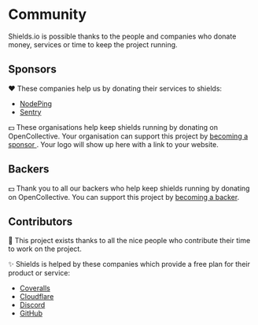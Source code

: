 # Community

Shields.io is possible thanks to the people and companies who donate money, services or time to keep the project running.

## Sponsors

❤️ These companies help us by donating their services to shields:

<ul>
    <li>
        <a href="https://nodeping.com/">NodePing</a>
    </li>
    <li>
        <a href="https://sentry.io/">Sentry</a>
    </li>
</ul>

💵 These organisations help keep shields running by donating on OpenCollective. Your organisation can support this project by <a href="https://opencollective.com/shields#sponsor">becoming a sponsor </a>. Your logo will show up here with a link to your website.

<p>
    <object
        data="https://opencollective.com/shields/tiers/sponsor.svg?avatarHeight=80&width=600"
        className="opencollective-image"
    ></object>
</p>

## Backers

💵 Thank you to all our backers who help keep shields running by donating on OpenCollective. You can support this project by <a href="https://opencollective.com/shields#backer">becoming a backer</a>.

<p>
    <object
        data="https://opencollective.com/shields/tiers/backer.svg?width=600"
        className="opencollective-image">
    </object>
</p>

## Contributors

🙏 This project exists thanks to all the nice people who contribute their time to work on the project.

<p>
    <object
        data="https://opencollective.com/shields/contributors.svg?width=600"
        className="opencollective-image"
    ></object>
</p>

✨ Shields is helped by these companies which provide a free plan for their product or service:

<ul>
    <li>
        <a href="https://coveralls.io/">Coveralls</a>
    </li>
    <li>
        <a href="https://www.cloudflare.com/">Cloudflare</a>
    </li>
    <li>
        <a href="https://discord.com/">Discord</a>
    </li>
    <li>
        <a href="https://github.com/">GitHub</a>
    </li>
</ul>
